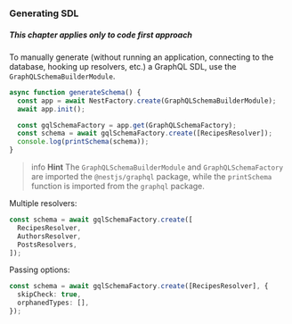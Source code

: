 ### Generating SDL

##### This chapter applies only to code first approach

To manually generate (without running an application, connecting to the database, hooking up resolvers, etc.) a GraphQL SDL, use the `GraphQLSchemaBuilderModule`.

```typescript
async function generateSchema() {
  const app = await NestFactory.create(GraphQLSchemaBuilderModule);
  await app.init();

  const gqlSchemaFactory = app.get(GraphQLSchemaFactory);
  const schema = await gqlSchemaFactory.create([RecipesResolver]);
  console.log(printSchema(schema));
}
```

> info **Hint** The `GraphQLSchemaBuilderModule` and `GraphQLSchemaFactory` are imported the `@nestjs/graphql` package, while the `printSchema` function is imported from the `graphql` package.

Multiple resolvers:

```typescript
const schema = await gqlSchemaFactory.create([
  RecipesResolver,
  AuthorsResolver,
  PostsResolvers,
]);
```

Passing options:

```typescript
const schema = await gqlSchemaFactory.create([RecipesResolver], {
  skipCheck: true,
  orphanedTypes: [],
});
```
